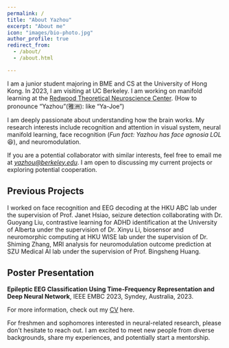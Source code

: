 ```yaml
---
permalink: /
title: "About Yazhou"
excerpt: "About me"
icon: "images/bio-photo.jpg"
author_profile: true
redirect_from: 
  - /about/
  - /about.html

---
```

I am a junior student majoring in BME and CS at the University of Hong Kong. In 2023, I am visiting at UC Berkeley. I am working on manifold learning at the [Redwood Theoretical Neuroscience Center](https://redwood.berkeley.edu/). (How to pronounce “Yazhou”(雅洲): like “Ya-Joe”)

I am deeply passionate about understanding how the brain works. My research interests include recognition and attention in visual system, neural manifold learning, face recognition (*Fun fact: Yazhou has face agnosia LOL*😆), and neuromodulation. 

If you are a potential collaborator with similar interests, feel free to email me at *<a href="mailto:yazhou@berkeley.edu">yazhou@berkeley.edu</a>*. I am open to discussing my current projects or exploring potential cooperation.

## Previous Projects

I worked on face recognition and EEG decoding at the HKU ABC lab under the supervision of Prof. Janet Hsiao, seizure detection collaborating with Dr. Guoyang Liu, contrastive learning for ADHD identification at the University of Alberta under the supervision of Dr. Xinyu Li, biosensor and neuromorphic computing at HKU WISE lab under the supervision of Dr. Shiming Zhang, MRI analysis for neuromodulation outcome prediction at SZU Medical AI lab under the supervision of Prof. Bingsheng Huang.

## Poster Presentation
**Epileptic EEG Classification Using Time-Frequency Representation and Deep Neural Network**, IEEE EMBC 2023, Syndey, Australia, 2023.

For more information, check out my [CV](https://connecthkuhk-my.sharepoint.com/:b:/g/personal/nebula_connect_hku_hk/EcOAvaxs05pLinaXhDdjRVUBCz739LBk4ugCoskwJZfB1A?e=2AcrjU") here.

For freshmen and sophomores interested in neural-related research, please don't hesitate to reach out. I am excited to meet new people from diverse backgrounds, share my experiences, and potentially start a mentorship.